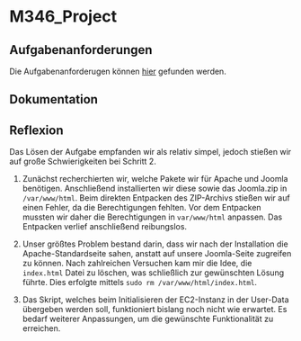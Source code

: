 # M346_Project

## Aufgabenanforderungen
Die Aufgabenanforderugen können [hier](https://github.com/DeltaGamingCH/M346-CMS-AWS/blob/main/Requirements-M346-CMS.pdf) gefunden werden. 

## Dokumentation

## Reflexion
Das Lösen der Aufgabe empfanden wir als relativ simpel, jedoch stießen wir auf große Schwierigkeiten bei Schritt 2.

1. Zunächst recherchierten wir, welche Pakete wir für Apache und Joomla benötigen. Anschließend installierten wir diese sowie das Joomla.zip in `/var/www/html`. Beim direkten Entpacken des ZIP-Archivs stießen wir auf einen Fehler, da die Berechtigungen fehlten. Vor dem Entpacken mussten wir daher die Berechtigungen in `var/www/html` anpassen. Das Entpacken verlief anschließend reibungslos.

2. Unser größtes Problem bestand darin, dass wir nach der Installation die Apache-Standardseite sahen, anstatt auf unsere Joomla-Seite zugreifen zu können. Nach zahlreichen Versuchen kam mir die Idee, die `index.html` Datei zu löschen, was schließlich zur gewünschten Lösung führte. Dies erfolgte mittels `sudo rm /var/www/html/index.html`.

3. Das Skript, welches beim Initialisieren der EC2-Instanz in der User-Data übergeben werden soll, funktioniert bislang noch nicht wie erwartet. Es bedarf weiterer Anpassungen, um die gewünschte Funktionalität zu erreichen.
